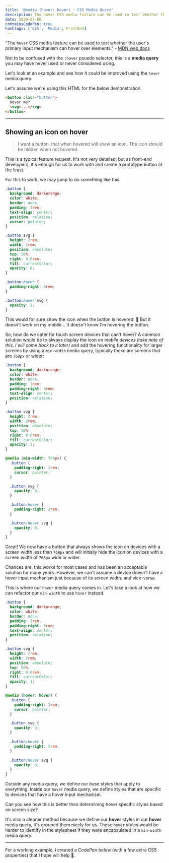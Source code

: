 ```yaml
---
title: '@media (hover: hover) - CSS Media Query'
description: The hover CSS media feature can be used to test whether the user's primary input mechanism can hover over elements.
date: 2020-07-06
containsCodePen: true
hashtags: ['CSS', 'Media', FrontEnd]
---
```


"The `hover` CSS media feature can be used to test whether the user's primary input mechanism can hover over elements." - [MDN web docs](https://developer.mozilla.org/en-US/docs/Web/CSS/@media/hover)

Not to be confused with the `:hover` psuedo selector, this is a **media query** you may have never used or never considered using.

Let's look at an example and see how it could be improved using the `hover` media query.

Let's assume we're using this HTML for the below demonstration.

```html
<button class="button">
  Hover me?
  <svg>...</svg>
</button>
```

---

## Showing an icon on hover

> I want a button, that when hovered will show an icon. The icon should be hidden when not hovered.

This is a typical feature request. It's not very detailed, but as front-end developers, it's enough for us to work with and create a prototype button at the least.

For this to work, we may jump to do something like this:

```css
.button {
  background: darkorange;
  color: white;
  border: none;
  padding: 1rem;
  text-align: center;
  position: relative;
  cursor: pointer;
}

.button svg {
  height: 2rem;
  width: 2rem;
  position: absolute;
  top: 50%;
  right: 0.6rem;
  fill: currentColor;
  opacity: 0;
}

.button:hover {
  padding-right: 3rem;
}

.button:hover svg {
  opacity: 1;
}
```

This would for sure show the icon when the button is hovered! 💪 But it doesn't work on my mobile... It doesn't know I'm hovering the button.

So, how do we cater for touch screen devices that can't hover? A common solution would be to always display the icon on _mobile devices (take note of this, I will come back to it later)_ and add the hovering functionality for larger screens by using a `min-width` media query, typically these are screens that are `768px` or wider:

```css
.button {
  background: darkorange;
  color: white;
  border: none;
  padding: 1rem;
  padding-right: 3rem;
  text-align: center;
  position: relative;
}

.button svg {
  height: 2rem;
  width: 2rem;
  position: absolute;
  top: 50%;
  right: 0.6rem;
  fill: currentColor;
  opacity: 1;
}

@media (min-width: 768px) {
  .button {
    padding-right: 1rem;
    cursor: pointer;
  }

  .button svg {
    opacity: 0;
  }

  .button:hover {
    padding-right: 3rem;
  }

  .button:hover svg {
    opacity: 0;
  }
}
```

Great! We now have a button that always shows the icon on devices with a screen width less than `768px` and will initially hide the icon on devices with a screen width of `768px` wide or wider.

Chances are, this works for most cases and has been an acceptable solution for many years. However, we can't assume a device doesn't have a hover input mechanism just because of its screen width, and vice-versa.

This is where our `hover` media query comes in. Let's take a look at how we can refactor our `min-width` to use `hover` instead.

```css
.button {
  background: darkorange;
  color: white;
  border: none;
  padding: 1rem;
  padding-right: 3rem;
  text-align: center;
  position: relative;
}

.button svg {
  height: 2rem;
  width: 2rem;
  position: absolute;
  top: 50%;
  right: 0.6rem;
  fill: currentColor;
  opacity: 1;
}

@media (hover: hover) {
  .button {
    padding-right: 1rem;
    cursor: pointer;
  }

  .button svg {
    opacity: 0;
  }

  .button:hover {
    padding-right: 3rem;
  }

  .button:hover svg {
    opacity: 0;
  }
}
```

Outside any media query, we define our base styles that apply to everything. Inside our `hover` media query, we define styles that are specific to devices that have a hover input mechanism.

Can you see how this is better than determining hover specific styles based on screen size?

It's also a cleaner method because we define our **hover** styles in our **hover** media query, it's grouped them nicely for us. These `hover` styles would be harder to identify in the stylesheet if they were encapsulated in a `min-width` media query.

---

For a working example, I created a CodePen below (with a few extra CSS properties) that I hope will help 🙂.

<codepen slug-hash="jOWZRXX" pen-title="hover: hover media query"></codepen>